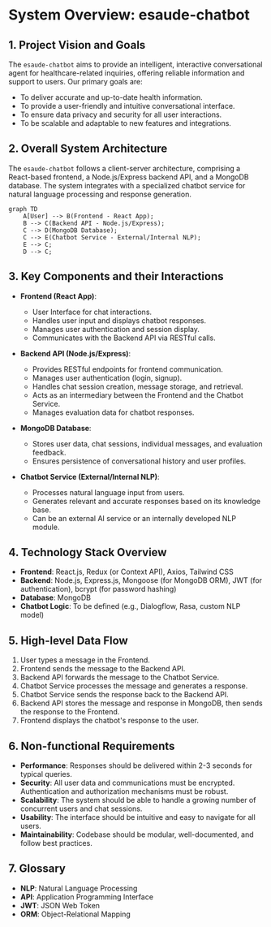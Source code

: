 # System Overview: esaude-chatbot

## 1. Project Vision and Goals

The `esaude-chatbot` aims to provide an intelligent, interactive conversational agent for healthcare-related inquiries, offering reliable information and support to users. Our primary goals are:
*   To deliver accurate and up-to-date health information.
*   To provide a user-friendly and intuitive conversational interface.
*   To ensure data privacy and security for all user interactions.
*   To be scalable and adaptable to new features and integrations.

## 2. Overall System Architecture

The `esaude-chatbot` follows a client-server architecture, comprising a React-based frontend, a Node.js/Express backend API, and a MongoDB database. The system integrates with a specialized chatbot service for natural language processing and response generation.

```mermaid
graph TD
    A[User] --> B(Frontend - React App);
    B --> C(Backend API - Node.js/Express);
    C --> D(MongoDB Database);
    C --> E(Chatbot Service - External/Internal NLP);
    E --> C;
    D --> C;
```

## 3. Key Components and their Interactions

*   **Frontend (React App)**:
    *   User Interface for chat interactions.
    *   Handles user input and displays chatbot responses.
    *   Manages user authentication and session display.
    *   Communicates with the Backend API via RESTful calls.

*   **Backend API (Node.js/Express)**:
    *   Provides RESTful endpoints for frontend communication.
    *   Manages user authentication (login, signup).
    *   Handles chat session creation, message storage, and retrieval.
    *   Acts as an intermediary between the Frontend and the Chatbot Service.
    *   Manages evaluation data for chatbot responses.

*   **MongoDB Database**:
    *   Stores user data, chat sessions, individual messages, and evaluation feedback.
    *   Ensures persistence of conversational history and user profiles.

*   **Chatbot Service (External/Internal NLP)**:
    *   Processes natural language input from users.
    *   Generates relevant and accurate responses based on its knowledge base.
    *   Can be an external AI service or an internally developed NLP module.

## 4. Technology Stack Overview

*   **Frontend**: React.js, Redux (or Context API), Axios, Tailwind CSS
*   **Backend**: Node.js, Express.js, Mongoose (for MongoDB ORM), JWT (for authentication), bcrypt (for password hashing)
*   **Database**: MongoDB
*   **Chatbot Logic**: To be defined (e.g., Dialogflow, Rasa, custom NLP model)

## 5. High-level Data Flow

1.  User types a message in the Frontend.
2.  Frontend sends the message to the Backend API.
3.  Backend API forwards the message to the Chatbot Service.
4.  Chatbot Service processes the message and generates a response.
5.  Chatbot Service sends the response back to the Backend API.
6.  Backend API stores the message and response in MongoDB, then sends the response to the Frontend.
7.  Frontend displays the chatbot's response to the user.

## 6. Non-functional Requirements

*   **Performance**: Responses should be delivered within 2-3 seconds for typical queries.
*   **Security**: All user data and communications must be encrypted. Authentication and authorization mechanisms must be robust.
*   **Scalability**: The system should be able to handle a growing number of concurrent users and chat sessions.
*   **Usability**: The interface should be intuitive and easy to navigate for all users.
*   **Maintainability**: Codebase should be modular, well-documented, and follow best practices.

## 7. Glossary

*   **NLP**: Natural Language Processing
*   **API**: Application Programming Interface
*   **JWT**: JSON Web Token
*   **ORM**: Object-Relational Mapping
